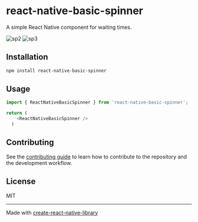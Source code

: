 # react-native-basic-spinner

A simple React Native component for waiting times.

![sp2](https://user-images.githubusercontent.com/97359852/204116686-ac334633-ad8e-4902-87fb-a474a628a1a0.jpeg)
![sp3](https://user-images.githubusercontent.com/97359852/204116721-59eb26da-4a92-4c1f-9dda-94e0f399a7df.jpeg)

## Installation

```sh
npm install react-native-basic-spinner
```

## Usage

```js
import { ReactNativeBasicSpinner } from 'react-native-basic-spinner';

return (
    <ReactNativeBasicSpinner />
  )
```

## Contributing

See the [contributing guide](CONTRIBUTING.md) to learn how to contribute to the repository and the development workflow.

## License

MIT

---

Made with [create-react-native-library](https://github.com/callstack/react-native-builder-bob)

